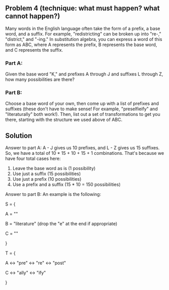 ## Problem 4 (technique: what must happen? what cannot happen?)

Many words in the English language often take the form of a prefix, a base word, and a suffix. For example, "redistricting" can be broken up into "re-," "district," and "-ing." In substitution algebra, you can express a word of this form as ABC, where A represents the prefix, B represents the base word, and C represents the suffix. 

### Part A: 
Given the base word "K," and prefixes A through J and suffixes L through Z, how many possibilities are there?

### Part B: 
Choose a base word of your own, then come up with a list of prefixes and suffixes (these don't have to make sense! For example, "preselfieify" and "literaturally" both work!). Then, list out a set of transformations to get you there, starting with the structure we used above of ABC. 

## Solution

Answer to part A: A - J gives us 10 prefixes, and L - Z gives us 15 suffixes. So, we have a total of 10 * 15 + 10 + 15 + 1 combinations. That's because we have four total cases here: 
1. Leave the base word as is (1 possibility)
2. Use just a suffix (15 possibilities)
3. Use just a prefix (10 possibilities)
4. Use a prefix and a suffix (15 * 10 = 150 possibilities)


Answer to part B: An example is the following:

S = {

A = ""

B = "literature" (drop the "e" at the end if appropriate)

C = ""

}



T = {

  A <-> "pre" <-> "re" <-> "post"
  
  C <-> "ally" <-> "ify"
  
}
